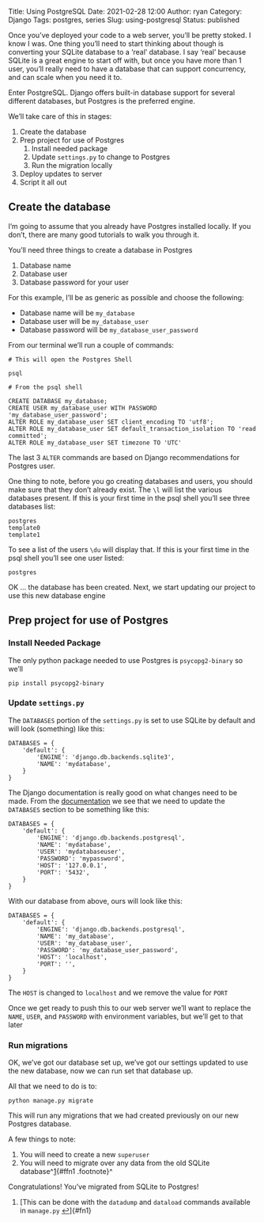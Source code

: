Title: Using PostgreSQL
Date: 2021-02-28 12:00
Author: ryan
Category: Django
Tags: postgres, series
Slug: using-postgresql
Status: published

Once you’ve deployed your code to a web server, you’ll be pretty stoked. I know I was. One thing you’ll need to start thinking about though is converting your SQLite database to a ‘real’ database. I say ‘real’ because SQLite is a great engine to start off with, but once you have more than 1 user, you’ll really need to have a database that can support concurrency, and can scale when you need it to.

Enter PostgreSQL. Django offers built-in database support for several different databases, but Postgres is the preferred engine.

We’ll take care of this in stages:

1.  Create the database
2.  Prep project for use of Postgres
    1.  Install needed package
    2.  Update `settings.py` to change to Postgres
    3.  Run the migration locally
3.  Deploy updates to server
4.  Script it all out

## Create the database

I’m going to assume that you already have Postgres installed locally. If you don’t, there are many good tutorials to walk you through it.

You’ll need three things to create a database in Postgres

1.  Database name
2.  Database user
3.  Database password for your user

For this example, I’ll be as generic as possible and choose the following:

-   Database name will be `my_database`
-   Database user will be `my_database_user`
-   Database password will be `my_database_user_password`

From our terminal we’ll run a couple of commands:

``` {.wp-block-code}
# This will open the Postgres Shell

psql

# From the psql shell

CREATE DATABASE my_database;
CREATE USER my_database_user WITH PASSWORD 'my_database_user_password';
ALTER ROLE my_database_user SET client_encoding TO 'utf8';
ALTER ROLE my_database_user SET default_transaction_isolation TO 'read committed';
ALTER ROLE my_database_user SET timezone TO 'UTC'
```

The last 3 `ALTER` commands are based on Django recommendations for Postgres user.

One thing to note, before you go creating databases and users, you should make sure that they don’t already exist. The `\l` will list the various databases present. If this is your first time in the psql shell you’ll see three databases list:

``` {.wp-block-code}
postgres
template0
template1
```

To see a list of the users `\du` will display that. If this is your first time in the psql shell you’ll see one user listed:

``` {.wp-block-code}
postgres
```

OK … the database has been created. Next, we start updating our project to use this new database engine

## Prep project for use of Postgres

### Install Needed Package

The only python package needed to use Postgres is `psycopg2-binary` so we’ll

``` {.wp-block-code}
pip install psycopg2-binary
```

### Update `settings.py`

The `DATABASES` portion of the `settings.py` is set to use SQLite by default and will look (something) like this:

``` {.wp-block-code}
DATABASES = {
    'default': {
        'ENGINE': 'django.db.backends.sqlite3',
        'NAME': 'mydatabase',
    }
}
```

The Django documentation is really good on what changes need to be made. From the [documentation](https://docs.djangoproject.com/en/3.0/ref/settings/#databases) we see that we need to update the `DATABASES` section to be something like this:

``` {.wp-block-code}
DATABASES = {
    'default': {
        'ENGINE': 'django.db.backends.postgresql',
        'NAME': 'mydatabase',
        'USER': 'mydatabaseuser',
        'PASSWORD': 'mypassword',
        'HOST': '127.0.0.1',
        'PORT': '5432',
    }
}
```

With our database from above, ours will look like this:

``` {.wp-block-code}
DATABASES = {
    'default': {
        'ENGINE': 'django.db.backends.postgresql',
        'NAME': 'my_database',
        'USER': 'my_database_user',
        'PASSWORD': 'my_database_user_password',
        'HOST': 'localhost',
        'PORT': '',
    }
}
```

The `HOST` is changed to `localhost` and we remove the value for `PORT`

Once we get ready to push this to our web server we’ll want to replace the `NAME`, `USER`, and `PASSWORD` with environment variables, but we’ll get to that later

### Run migrations

OK, we’ve got our database set up, we’ve got our settings updated to use the new database, now we can run set that database up.

All that we need to do is to:

``` {.wp-block-code}
python manage.py migrate
```

This will run any migrations that we had created previously on our new Postgres database.

A few things to note:

1.  You will need to create a new `superuser`
2.  You will need to migrate over any data from the old SQLite database^[1](#fn1){#ffn1 .footnote}^

Congratulations! You’ve migrated from SQLite to Postgres!

1.  [This can be done with the `datadump` and `dataload` commands available in `manage.py` [↩](#ffn1)]{#fn1}

